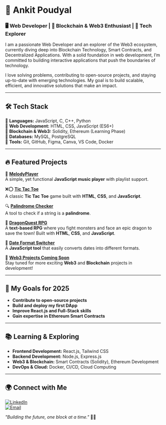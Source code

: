 # 🚀 Ankit Poudyal  

### 🖥️ Web Developer | 🔗 Blockchain & Web3 Enthusiast | 🚀 Tech Explorer  

I am a passionate Web Developer and an explorer of the Web3 ecosystem, currently diving deep into Blockchain Technology, Smart Contracts, and Decentralized Applications. With a solid foundation in web development, I’m committed to building interactive applications that push the boundaries of technology.

I love solving problems, contributing to open-source projects, and staying up-to-date with emerging technologies. My goal is to build scalable, efficient, and innovative solutions that make an impact.

---

## 🛠 Tech Stack  

🔹 **Languages:** JavaScript, C, C++, Python  
🔹 **Web Development:** HTML, CSS, JavaScript (ES6+)  
🔹 **Blockchain & Web3:** Solidity, Ethereum (Learning Phase)  
🔹 **Databases:** MySQL, PostgreSQL  
🔹 **Tools:** Git, GitHub, Figma, Canva, VS Code, Docker  

---

## 🔥 Featured Projects  

🎵 **[MelodyPlayer](https://github.com/yourusername/MelodyPlayer)**  
A simple, yet functional **JavaScript music player** with playlist support.  

❌⭕ **[Tic Tac Toe](https://github.com/yourusername/TicTacToe-Game-JS)**  
A classic **Tic Tac Toe** game built with **HTML**, **CSS**, and **JavaScript**.  

🔍 **[Palindrome Checker](https://github.com/yourusername/palindrome-detector)**  
A tool to check if a string is a **palindrome**.  

🐉 **[DragonQuest RPG](https://github.com/yourusername/DragonQuest-RPG)**  
A **text-based RPG** where you fight monsters and face an epic dragon to save the town! Built with **HTML**, **CSS**, and **JavaScript**.  

📆 **[Date Format Switcher](https://ankit-stack-glitch.github.io/date-format-switcher/)**  
A **JavaScript tool** that easily converts dates into different formats.  

🚀 **[Web3 Projects Coming Soon](https://github.com/ANKIT-stack-glitch)**  
Stay tuned for more exciting **Web3** and **Blockchain** projects in development!  



---

## 🚀 My Goals for 2025

- **Contribute to open-source projects**  
- **Build and deploy my first DApp**  
- **Improve React.js and Full-Stack skills**  
- **Gain expertise in Ethereum Smart Contracts**  


---
## 📚 Learning & Exploring  

- **Frontend Development:** React.js, Tailwind CSS  
- **Backend Development:** Node.js, Express.js  
- **Web3 & Blockchain:** Smart Contracts (Solidity), Ethereum Development  
- **DevOps & Cloud:** Docker, CI/CD, Cloud Computing  

---

## 🌍 Connect with Me  

[![LinkedIn](https://img.shields.io/badge/LinkedIn-%230077B5.svg?logo=linkedin&logoColor=white)](https://linkedin.com/in/ankitpoudyal)  
[![Email](https://img.shields.io/badge/Email-D14836?logo=gmail&logoColor=white)](mailto:poudyalankit25@gmail.com)  

_"Building the future, one block at a time."_ 🔗🚀  
